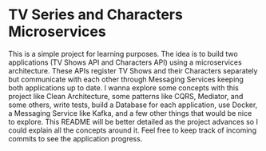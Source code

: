 # TV Series and Characters Microservices
 
This is a simple project for learning purposes. The idea is to build two applications (TV Shows API and Characters API) using a microservices architecture. These APIs register TV Shows and their Characters separately but communicate with each other through Messaging Services keeping both applications up to date.
I wanna explore some concepts with this project like Clean Architecture, some patterns like CQRS, Mediator, and some others, write tests, build a Database for each application, use Docker, a Messaging Service like Kafka, and a few other things that would be nice to explore. 
This README will be better detailed as the project advances so I could explain all the concepts around it. Feel free to keep track of incoming commits to see the application progress. 
